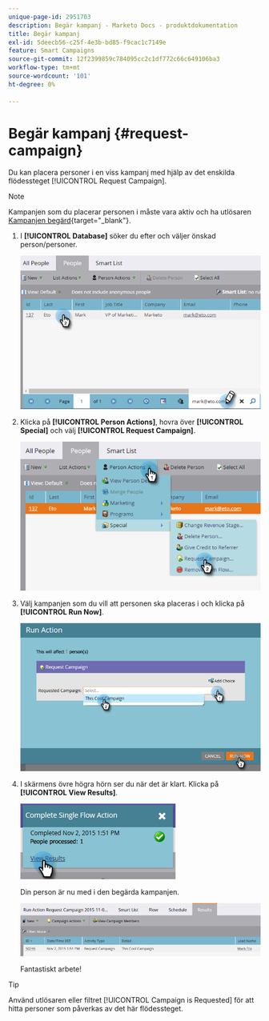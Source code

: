 ```yaml
---
unique-page-id: 2951703
description: Begär kampanj - Marketo Docs - produktdokumentation
title: Begär kampanj
exl-id: 5deecb56-c25f-4e3b-bd85-f9cac1c7149e
feature: Smart Campaigns
source-git-commit: 12f2399859c784095cc2c1df772c66c649106ba3
workflow-type: tm+mt
source-wordcount: '101'
ht-degree: 0%

---
```


# Begär kampanj {#request-campaign}

Du kan placera personer i en viss kampanj med hjälp av det enskilda flödessteget [!UICONTROL Request Campaign].

>[!NOTE]
>
>Kampanjen som du placerar personen i måste vara aktiv och ha utlösaren [Kampanjen begärd](/help/marketo/product-docs/core-marketo-concepts/smart-campaigns/using-smart-campaigns/setting-up-a-trigger-smart-campaign-for-sales-using-campaign-is-requested.md){target="_blank"}.

1. I **[!UICONTROL Database]** söker du efter och väljer önskad person/personer.

   ![](assets/request-campaign-1.png)

1. Klicka på **[!UICONTROL Person Actions]**, hovra över **[!UICONTROL Special]** och välj **[!UICONTROL Request Campaign]**.

   ![](assets/request-campaign-2.png)

1. Välj kampanjen som du vill att personen ska placeras i och klicka på **[!UICONTROL Run Now]**.

   ![](assets/request-campaign-3.png)

1. I skärmens övre högra hörn ser du när det är klart. Klicka på **[!UICONTROL View Results]**.

   ![](assets/request-campaign-4.png)

   Din person är nu med i den begärda kampanjen.

   ![](assets/request-campaign-5.png)

   Fantastiskt arbete!

>[!TIP]
>
>Använd utlösaren eller filtret [!UICONTROL Campaign is Requested] för att hitta personer som påverkas av det här flödessteget.
